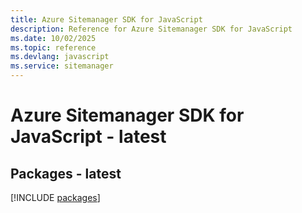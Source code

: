 ```yaml
---
title: Azure Sitemanager SDK for JavaScript
description: Reference for Azure Sitemanager SDK for JavaScript
ms.date: 10/02/2025
ms.topic: reference
ms.devlang: javascript
ms.service: sitemanager
---
```

# Azure Sitemanager SDK for JavaScript - latest
## Packages - latest
[!INCLUDE [packages](sitemanager-index.md)]